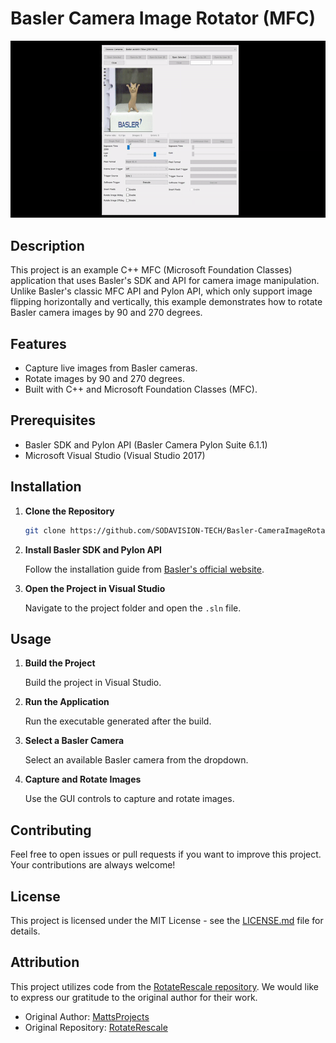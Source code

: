 # Basler Camera Image Rotator (MFC)

![Animation Alt Text](Soda_Rotator.gif)

## Description

This project is an example C++ MFC (Microsoft Foundation Classes) application that uses Basler's SDK and API for camera image manipulation. Unlike Basler's classic MFC API and Pylon API, which only support image flipping horizontally and vertically, this example demonstrates how to rotate Basler camera images by 90 and 270 degrees.

## Features

- Capture live images from Basler cameras.
- Rotate images by 90 and 270 degrees.
- Built with C++ and Microsoft Foundation Classes (MFC).

## Prerequisites

- Basler SDK and Pylon API (Basler Camera Pylon Suite 6.1.1)
- Microsoft Visual Studio (Visual Studio 2017)

## Installation

1. **Clone the Repository**

    ```bash
    git clone https://github.com/SODAVISION-TECH/Basler-CameraImageRotator-MFC.git
    ```

2. **Install Basler SDK and Pylon API**

    Follow the installation guide from [Basler's official website](https://www.baslerweb.com/).

3. **Open the Project in Visual Studio**

    Navigate to the project folder and open the `.sln` file.

## Usage

1. **Build the Project**

    Build the project in Visual Studio.

2. **Run the Application**

    Run the executable generated after the build.

3. **Select a Basler Camera**

    Select an available Basler camera from the dropdown.

4. **Capture and Rotate Images**

    Use the GUI controls to capture and rotate images.

## Contributing

Feel free to open issues or pull requests if you want to improve this project. Your contributions are always welcome!

## License

This project is licensed under the MIT License - see the [LICENSE.md](LICENSE.md) file for details.

## Attribution

This project utilizes code from the [RotateRescale repository](https://github.com/MattsProjects/RotateRescale/tree/main). We would like to express our gratitude to the original author for their work.

- Original Author: [MattsProjects](https://github.com/MattsProjects)
- Original Repository: [RotateRescale](https://github.com/MattsProjects/RotateRescale/tree/main)
